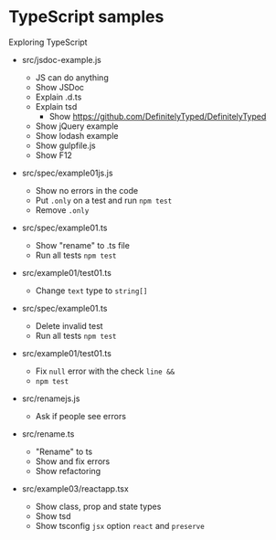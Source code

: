 # TypeScript samples

Exploring TypeScript

- src/jsdoc-example.js
  - JS can do anything
  - Show JSDoc
  - Explain .d.ts
  - Explain tsd
    - Show https://github.com/DefinitelyTyped/DefinitelyTyped
  - Show jQuery example
  - Show lodash example
  - Show gulpfile.js
  - Show F12

- src/spec/example01js.js
  - Show no errors in the code
  - Put `.only` on a test and run `npm test`
  - Remove `.only`

- src/spec/example01.ts
  - Show "rename" to .ts file
  - Run all tests `npm test`

- src/example01/test01.ts
  - Change `text` type to `string[]`
  
- src/spec/example01.ts
  - Delete invalid test
  - Run all tests `npm test`

- src/example01/test01.ts
  - Fix `null` error with the check `line &&`
  - `npm test`

- src/renamejs.js
  - Ask if people see errors

- src/rename.ts
  - "Rename" to ts
  - Show and fix errors
  - Show refactoring

- src/example03/reactapp.tsx
  - Show class, prop and state types
  - Show tsd
  - Show tsconfig `jsx` option `react` and `preserve`
